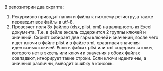В репозитории два скрипта:

1. Рекурсивно приводит папки и файлы к нижнему регистру, а также переводит все файлы в utf-8.
2. Проверяет поля 3х файлов (xlsx, plist, xml) на валидность из Excel документа. Т.е. в файле эксель содержится 2 группы ключей и значений. Скрипт собирает две пары ключей и значений, после чего ищет ключи в файле plist и в файле xml, сравнивая значения идентичных ключей. Если в файлах plist или xml содержится ключ, которого нет в эксель или ключи и значения в обоих файлах совпадают, игнорирует такие строки. Если ключи идентичны, а значения различны, выводит ошибку в консоль.
